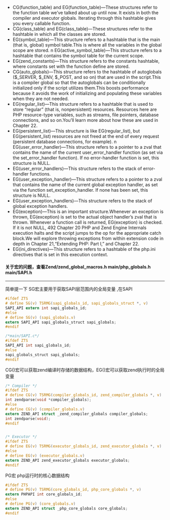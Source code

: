 * CG(function_table) and EG(function_table)—These structures refer to the
function table we’ve talked about up until now. It exists in both the compiler and
executor globals. Iterating through this hashtable gives you every callable function.
* CG(class_table) and EG(class_table)—These structures refer to the hashtable
in which all the classes are stored.
* EG(symbol_table)—This structure refers to a hashtable that is the main (that is,
global) symbol table.This is where all the variables in the global scope are stored.
n EG(active_symbol_table)—This structure refers to a hashtable that contains the
symbol table for the current scope.
* EG(zend_constants)—This structure refers to the constants hashtable, where constants
set with the function define are stored.
* CG(auto_globals)—This structure refers to the hashtable of autoglobals
($_SERVER, $_ENV, $_POST, and so on) that are used in the script.This is a compiler
global so that the autoglobals can be conditionally initialized only if the script
utilizes them.This boosts performance because it avoids the work of initializing
and populating these variables when they are not needed.
* EG(regular_list)—This structure refers to a hashtable that is used to store “regular”
(that is, nonpersistent) resources. Resources here are PHP resource-type variables,
such as streams, file pointers, database connections, and so on.You’ll learn
more about how these are used in Chapter 22.
* EG(persistent_list)—This structure is like EG(regular_list), but
EG(persistent_list) resources are not freed at the end of every request (persistent
database connections, for example).
n EG(user_error_handler)—This structure refers to a pointer to a zval that contains
the name of the current user_error_handler function (as set via the
set_error_handler function). If no error-handler function is set, this structure is
NULL.
* EG(user_error_handlers)—This structure refers to the stack of error-handler
functions.
* EG(user_exception_handler)—This structure refers to a pointer to a zval that
contains the name of the current global exception handler, as set via the function
set_exception_handler. If none has been set, this structure is NULL.
* EG(user_exception_handlers)—This structure refers to the stack of global
exception handlers.
* EG(exception)—This is an important structure.Whenever an exception is
thrown, EG(exception) is set to the actual object handler’s zval that is thrown.
Whenever a function call is returned, EG(exception) is checked. If it is not NULL,
492 Chapter 20 PHP and Zend Engine Internals
execution halts and the script jumps to the op for the appropriate catch block.We
will explore throwing exceptions from within extension code in depth in Chapter
21,“Extending PHP: Part I,” and Chapter 22.
* EG(ini_directives)—This structure refers to a hashtable of the php.ini directives
that is set in this execution context.

#### 关于宏的问题，查看Zend/zend_global_macros.h  main/php_globals.h   main/SAPI.h
---
简单提一下
SG宏主要用于获取SAPI层范围内的全局变量 ,在SAPI
```C
#ifdef ZTS
# define SG(v) TSRMG(sapi_globals_id, sapi_globals_struct *, v)
SAPI_API extern int sapi_globals_id;
#else
# define SG(v) (sapi_globals.v)
extern SAPI_API sapi_globals_struct sapi_globals;
#endif

/*main/SAPI.c*/
#ifdef ZTS
SAPI_API int sapi_globals_id;
#else
sapi_globals_struct sapi_globals;
#endif
```

CG()宏可以获取zend编译时存储的数据结构，EG()宏可以获取zend执行时的全局变量
```C
/* Compiler */
#ifdef ZTS
# define CG(v) TSRMG(compiler_globals_id, zend_compiler_globals *, v)
int zendparse(void *compiler_globals);
#else
# define CG(v) (compiler_globals.v)
extern ZEND_API struct _zend_compiler_globals compiler_globals;
int zendparse(void);
#endif


/* Executor */
#ifdef ZTS
# define EG(v) TSRMG(executor_globals_id, zend_executor_globals *, v)
#else
# define EG(v) (executor_globals.v)
extern ZEND_API zend_executor_globals executor_globals;
#endif

```
PG宏 php运行时的核心数据结构
```C
#ifdef ZTS
# define PG(v) TSRMG(core_globals_id, php_core_globals *, v)
extern PHPAPI int core_globals_id;
#else
# define PG(v) (core_globals.v)
extern ZEND_API struct _php_core_globals core_globals;
#endif
```
